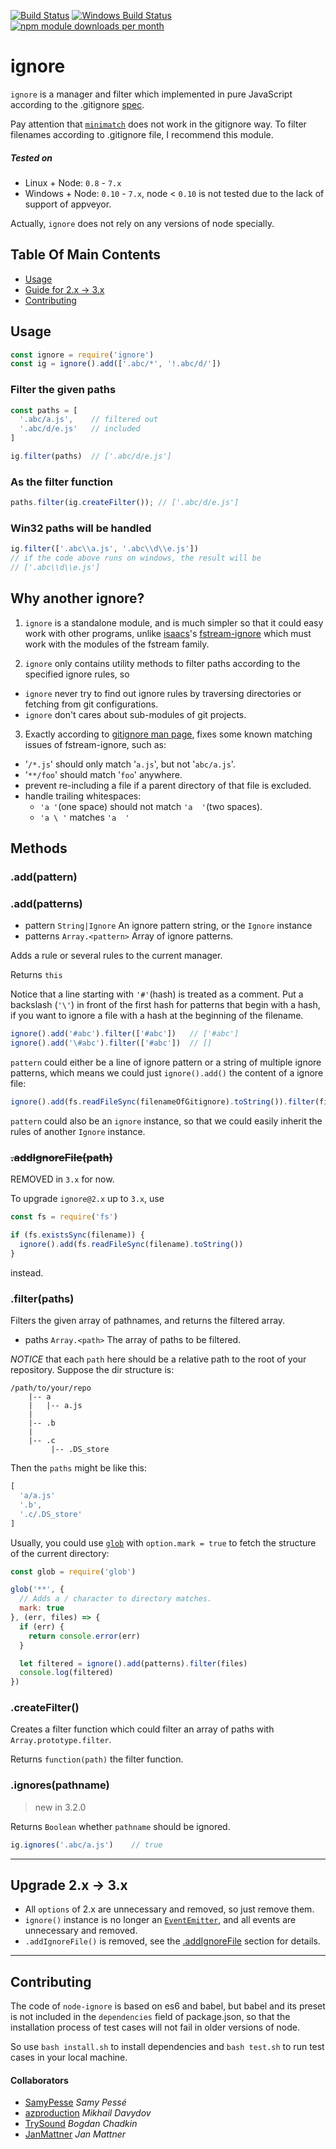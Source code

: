 [![Build Status](https://travis-ci.org/kaelzhang/node-ignore.svg?branch=master)](https://travis-ci.org/kaelzhang/node-ignore)
[![Windows Build Status](https://ci.appveyor.com/api/projects/status/github/kaelzhang/node-ignore?branch=master&svg=true)](https://ci.appveyor.com/project/kaelzhang/node-ignore)
[![npm module downloads per month](http://img.shields.io/npm/dm/ignore.svg)](https://www.npmjs.org/package/ignore)

# ignore

`ignore` is a manager and filter which implemented in pure JavaScript according to the .gitignore [spec](http://git-scm.com/docs/gitignore).

Pay attention that [`minimatch`](https://www.npmjs.org/package/minimatch) does not work in the gitignore way. To filter filenames according to .gitignore file, I recommend this module.

##### Tested on

- Linux + Node: `0.8` - `7.x`
- Windows + Node: `0.10` - `7.x`, node < `0.10` is not tested due to the lack of support of appveyor.

Actually, `ignore` does not rely on any versions of node specially.

## Table Of Main Contents

- [Usage](#usage)
- [Guide for 2.x -> 3.x](#upgrade-2x---3x)
- [Contributing](#contributing)

## Usage

```js
const ignore = require('ignore')
const ig = ignore().add(['.abc/*', '!.abc/d/'])
```

### Filter the given paths

```js
const paths = [
  '.abc/a.js',    // filtered out
  '.abc/d/e.js'   // included
]

ig.filter(paths)  // ['.abc/d/e.js']
```

### As the filter function

```js
paths.filter(ig.createFilter()); // ['.abc/d/e.js']
```

### Win32 paths will be handled

```js
ig.filter(['.abc\\a.js', '.abc\\d\\e.js'])
// if the code above runs on windows, the result will be
// ['.abc\\d\\e.js']
```

## Why another ignore?

1. `ignore` is a standalone module, and is much simpler so that it could easy work with other programs, unlike [isaacs](https://npmjs.org/~isaacs)'s [fstream-ignore](https://npmjs.org/package/fstream-ignore) which must work with the modules of the fstream family.

2. `ignore` only contains utility methods to filter paths according to the specified ignore rules, so
  - `ignore` never try to find out ignore rules by traversing directories or fetching from git configurations.
  - `ignore` don't cares about sub-modules of git projects.

3. Exactly according to [gitignore man page](http://git-scm.com/docs/gitignore), fixes some known matching issues of fstream-ignore, such as:
  - '`/*.js`' should only match '`a.js`', but not '`abc/a.js`'.
  - '`**/foo`' should match '`foo`' anywhere.
  - prevent re-including a file if a parent directory of that file is excluded.
  - handle trailing whitespaces:
    - `'a '`(one space) should not match `'a  '`(two spaces).
    - `'a \ '` matches `'a  '`

## Methods

### .add(pattern)
### .add(patterns)

- pattern `String|Ignore` An ignore pattern string, or the `Ignore` instance
- patterns `Array.<pattern>` Array of ignore patterns.

Adds a rule or several rules to the current manager.

Returns `this`

Notice that a line starting with `'#'`(hash) is treated as a comment. Put a backslash (`'\'`) in front of the first hash for patterns that begin with a hash, if you want to ignore a file with a hash at the beginning of the filename.

```js
ignore().add('#abc').filter(['#abc'])   // ['#abc']
ignore().add('\#abc').filter(['#abc'])  // []
```

`pattern` could either be a line of ignore pattern or a string of multiple ignore patterns, which means we could just `ignore().add()` the content of a ignore file:

```js
ignore().add(fs.readFileSync(filenameOfGitignore).toString()).filter(filenames)
```

`pattern` could also be an `ignore` instance, so that we could easily inherit the rules of another `Ignore` instance.

### <strike>.addIgnoreFile(path)</strike>

REMOVED in `3.x` for now.

To upgrade `ignore@2.x` up to `3.x`, use

```js
const fs = require('fs')

if (fs.existsSync(filename)) {
  ignore().add(fs.readFileSync(filename).toString())
}
```

instead.


### .filter(paths)

Filters the given array of pathnames, and returns the filtered array.

- paths `Array.<path>` The array of paths to be filtered.

*NOTICE* that each `path` here should be a relative path to the root of your repository. Suppose the dir structure is:

```
/path/to/your/repo
    |-- a
    |   |-- a.js
    |
    |-- .b
    |
    |-- .c
         |-- .DS_store
```

Then the `paths` might be like this:

```js
[
  'a/a.js'
  '.b',
  '.c/.DS_store'
]
```

Usually, you could use [`glob`](http://npmjs.org/package/glob) with `option.mark = true` to fetch the structure of the current directory:

```js
const glob = require('glob')

glob('**', {
  // Adds a / character to directory matches.
  mark: true
}, (err, files) => {
  if (err) {
    return console.error(err)
  }

  let filtered = ignore().add(patterns).filter(files)
  console.log(filtered)
})
```

### .createFilter()

Creates a filter function which could filter an array of paths with `Array.prototype.filter`.

Returns `function(path)` the filter function.

### .ignores(pathname)

> new in 3.2.0

Returns `Boolean` whether `pathname` should be ignored.

```js
ig.ignores('.abc/a.js')    // true
```

****

## Upgrade 2.x -> 3.x

- All `options` of 2.x are unnecessary and removed, so just remove them.
- `ignore()` instance is no longer an [`EventEmitter`](nodejs.org/api/events.html), and all events are unnecessary and removed.
- `.addIgnoreFile()` is removed, see the [.addIgnoreFile](#addignorefilepath) section for details.

****

## Contributing

The code of `node-ignore` is based on es6 and babel, but babel and its preset is not included in the `dependencies` field of package.json, so that the installation process of test cases will not fail in older versions of node.

So use `bash install.sh` to install dependencies and `bash test.sh` to run test cases in your local machine.

#### Collaborators

- [SamyPesse](https://github.com/SamyPesse) *Samy Pessé*
- [azproduction](https://github.com/azproduction) *Mikhail Davydov*
- [TrySound](https://github.com/TrySound) *Bogdan Chadkin*
- [JanMattner](https://github.com/JanMattner) *Jan Mattner*
